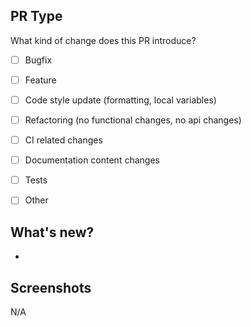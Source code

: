## PR Type
What kind of change does this PR introduce?

* [ ] Bugfix
* [ ] Feature
* [ ] Code style update (formatting, local variables)
* [ ] Refactoring (no functional changes, no api changes)
* [ ] CI related changes
* [ ] Documentation content changes
* [ ] Tests
* [ ] Other


## What's new?
-

## Screenshots
N/A